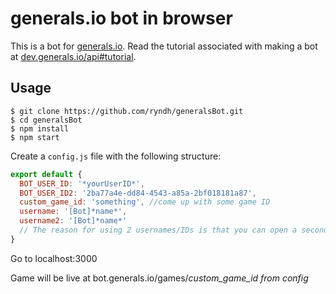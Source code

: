 # generals.io bot in browser

This is a bot for [generals.io](http://generals.io). Read the tutorial associated with making a bot at [dev.generals.io/api#tutorial](http://dev.generals.io/api#tutorial).

## Usage

```
$ git clone https://github.com/ryndh/generalsBot.git
$ cd generalsBot
$ npm install
$ npm start
```
Create a `config.js` file with the following structure:

```javascript
export default {
  BOT_USER_ID: '*yourUserID*',
  BOT_USER_ID2: '2ba77a4e-dd84-4543-a85a-2bf018181a87',
  custom_game_id: 'something', //come up with some game ID
  username: '[Bot]*name*',
  username2: '[Bot]*name*'
  // The reason for using 2 usernames/IDs is that you can open a second tab and go to /play/2 and have 2 bots play each other.
}
```

Go to localhost:3000

Game will be live at bot.generals.io/games/*custom_game_id from config*
